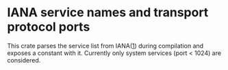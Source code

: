# IANA service names and transport protocol ports

This crate parses the service list from IANA([1]) during compilation and
exposes a constant with it. Currently only system services (port < 1024) are
considered.

[1]: https://www.iana.org/assignments/service-names-port-numbers/service-names-port-numbers.xhtml

